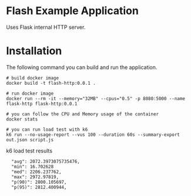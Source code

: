 # Flash Example Application

Uses Flask internal HTTP server.

# Installation

The following command you can build and run the application.

```shell
# build docker image
docker build -t flash-http:0.0.1 .

# run docker image
docker run --rm -it --memory="32MB" --cpus="0.5" -p 8080:5000 --name flask-http flask-http:0.0.1

# you can follow the CPU and Memory usage of the container
docker stats

# you can run load test with k6
k6 run --no-usage-report --vus 100 --duration 60s --summary-export out.json script.js
```

k6 load test results

```
  "avg": 2072.3973075735476,
  "min": 16.702628
  "med": 2206.237762,
  "max": 2972.97819,
  "p(90)": 2800.105697,
  "p(95)": 2812.400944,
```
